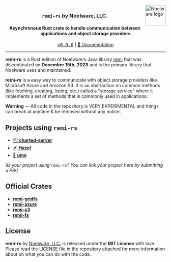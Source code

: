 <img src="https://cdn.floofy.dev/images/trans.png" alt="Noelware logo" align="right" width="64" height="64" />
<div align="center">
    <h3><code>remi-rs</code> by Noelware, LLC.</h3>
    <h4>Asynchronous Rust crate to handle communication between applications and object storage providers</h4>
    <kbd><a href="https://github.com/Noelware/remi-rs/releases/0.9.0">v0.9.0</a></kbd> | <a href="https://docs.rs/remi">📜 Documentation</a>
    <hr />
</div>

**remi-rs** is a Rust edition of Noelware's Java library [remi](https://github.com/Noelware/remi) that was discontinuted on **December 15th, 2023** and is the primary library that Noelware uses and maintained.

**remi-rs** is a easy way to communicate with object storage providers like Microsoft Azure and Amazon S3. It is an abstraction on common methods (like fetching, creating, listing, etc.) called a "storage service" where it implements a set of methods that is commonly used in applications.

**Warning** — All code in the repository is VERY EXPERIMENTAL and things can break at anytime & be removed without any notice.

## Projects using `remi-rs`
- [📦 **charted-server**](https://github.com/charted-dev/charted)
- [🪶 **Hazel**](https://github.com/Noelware/hazel)
- [🐾 **ume**](https://github.com/auguwu/floofy.dev)

*(Is your project using `remi-rs`? You can link your project here by submitting a PR!)*

## Official Crates
- [**remi-gridfs**](https://crates.io/crates/remi-gridfs)
- [**remi-azure**](https://crates.io/crates/remi-azure)
- [**remi-s3**](https://crates.io/crates/remi-s3)
- [**remi-fs**](https://crates.io/crates/remi-fs)

## License
**remi-rs** by [Noelware, LLC.](https://noelware.org) is released under the **MIT License** with love. Please read the [LICENSE](/LICENSE) file in the repository attached for more information about on what you can do with the code.
